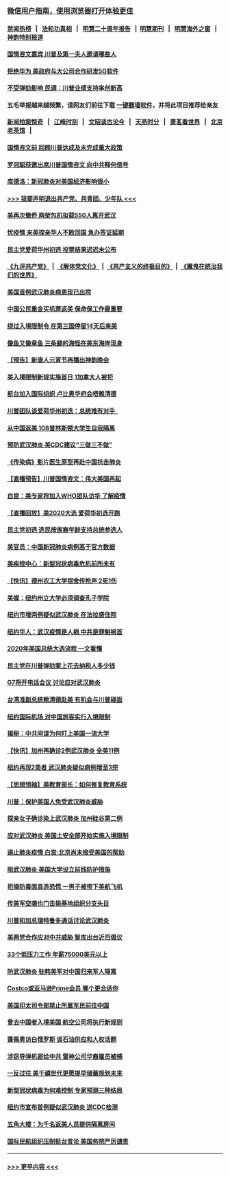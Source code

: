 ### [微信用户指南，使用浏览器打开体验更佳](https://github.com/gfw-breaker/banned-news1/blob/master/indexes/wechat-guide.md?t=0)
#### [禁闻热榜](热点新闻.md?t=0)  &nbsp;&nbsp;|&nbsp;&nbsp; [法轮功真相](https://github.com/gfw-breaker/truth/blob/master/README.md?t=0) &nbsp;&nbsp;|&nbsp;&nbsp; [明慧二十周年报告](https://github.com/gfw-breaker/mh-reports/blob/master/README.md?t=0) &nbsp;&nbsp;|&nbsp;&nbsp;[明慧期刊](https://github.com/gfw-breaker/mh-qikan) &nbsp;&nbsp;|&nbsp;&nbsp; [明慧海外之窗](https://github.com/gfw-breaker/mh-news/blob/master/README.md?t=0) &nbsp;&nbsp;|&nbsp;&nbsp; [神韵特别报道](https://github.com/gfw-breaker/mh-news/blob/master/shenyun.md?t=0)
#### [国情咨文嘉宾 川普及第一夫人邀请哪些人](../pages/nsc412/n11844712.md?t=02050644) 
#### [拒绝华为 美政府与大公司合作研发5G软件](../pages/nsc412/n11844625.md?t=02050644) 
#### [不受弹劾影响 民调：川普业绩支持率创新高](../pages/nsc412/n11844622.md?t=02050644) 
#### 五毛举报越来越频繁，请网友们前往下载 [一键翻墙软件](https://github.com/gfw-breaker/ssr-accounts)，并将此项目推荐给亲友
#### [新闻拍案惊奇](https://github.com/gfw-breaker/banned-news1/blob/master/pages/link4.md) &nbsp;&nbsp;|&nbsp;&nbsp; [江峰时刻](https://github.com/gfw-breaker/banned-news1/blob/master/pages/link4.md) &nbsp;&nbsp;|&nbsp;&nbsp; [文昭谈古论今](https://github.com/gfw-breaker/banned-news1/blob/master/pages/link4.md) &nbsp;&nbsp;|&nbsp;&nbsp; [天亮时分](https://github.com/gfw-breaker/banned-news1/blob/master/pages/link4.md) &nbsp;&nbsp;|&nbsp;&nbsp; [萧茗看世界](https://github.com/gfw-breaker/banned-news1/blob/master/pages/link4.md) &nbsp;&nbsp;|&nbsp;&nbsp; [北京老茶馆](https://github.com/gfw-breaker/banned-news1/blob/master/pages/link4.md) &nbsp;&nbsp;|&nbsp;&nbsp; 
#### [国情咨文前 回顾川普达成及未完成重大政策](../pages/nsc412/n11844581.md?t=02050644) 
#### [罗冠聪获邀出席川普国情咨文 向中共释何信号](../pages/nsc412/n11844355.md?t=02050644) 
#### [库德洛：新冠肺炎对美国经济影响很小](../pages/nsc412/n11844418.md?t=02050644) 
#### [>>> 我要声明退出共产党、共青团、少年队 <<<](https://github.com/begood0513/goodnews/blob/master/quit/letter.md) 
#### [美再次撤侨 两架包机拟载550人离开武汉](../pages/nsc412/n11844407.md?t=02050644) 
#### [忧疫情 来美探亲华人不敢回国 急办签证延期](../pages/nsc412/n11843344.md?t=02050644) 
#### [民主党爱荷华州初选 投票结果迟迟未公布](../pages/nsc412/n11844207.md?t=02050644) 
#### [《九评共产党》](https://github.com/begood0513/9ping.md/blob/master/README.md) &nbsp;|&nbsp; [《解体党文化》](../../../../jtdwh.md/blob/master/README.md)  &nbsp;|&nbsp; [《共产主义的终极目的》](../../../../gczydzjmd.md/blob/master/README.md) &nbsp;|&nbsp; [《魔鬼在统治我们的世界》](../../../../mgztzwmdsj.md/blob/master/README.md) 
#### [美国首例武汉肺炎病患现已出院](../pages/nsc412/n11842740.md?t=02050644) 
#### [中国公民重金买机票返美 保命保工作最重要](../pages/nsc412/n11843282.md?t=02050644) 
#### [绕过入境限制令  在第三国停留14天后来美](../pages/nsc412/n11843341.md?t=02050644) 
#### [像鱼又像章鱼 三条腿的海怪在美东海岸现身](../pages/nsc412/n11843092.md?t=02050644) 
#### [【预告】新唐人元宵节再播出神韵晚会](../pages/nsc412/n11843192.md?t=02050644) 
#### [美入境限制新规实施首日 1加拿大人被拒](../pages/nsc412/n11843058.md?t=02050644) 
#### [挺台加入国际组织 卢比奥华府会唔赖清德](../pages/nsc412/n11843023.md?t=02050644) 
#### [川普团队谈爱荷华州初选：总统难有对手  ](../pages/nsc412/n11842867.md?t=02050644) 
#### [从中国返美 108普林斯顿大学生自我隔离](../pages/nsc412/n11842714.md?t=02050644) 
#### [预防武汉肺炎 美CDC建议“三做三不做”](../pages/nsc412/n11842700.md?t=02050644) 
#### [《传染病》影片医生原型再赴中国抗击肺炎](../pages/nsc412/n11842626.md?t=02050644) 
#### [【直播预告】川普国情咨文：伟大美国再起](../pages/nsc412/n11842079.md?t=02050644) 
#### [白宫：美专家将加入WHO团队访华 了解疫情](../pages/nsc412/n11842198.md?t=02050644) 
#### [【直播回放】美2020大选 爱荷华初选开跑](../pages/nsc412/n11841820.md?t=02050644) 
#### [民主党初选 选民按族裔年龄支持总统参选人](../pages/nsc412/n11842239.md?t=02050644) 
#### [美官员：中国新冠肺炎病例高于官方数据](../pages/nsc412/n11842452.md?t=02050644) 
#### [美疾控中心：新型冠状病毒危机前所未有](../pages/nsc412/n11842406.md?t=02050644) 
#### [【快讯】德州农工大学宿舍传枪声 2死1伤](../pages/nsc412/n11842279.md?t=02050644) 
#### [美媒：纽约州立大学必须调查孔子学院](../pages/nsc412/n11840637.md?t=02050644) 
#### [纽约市增两例疑似武汉肺炎 在法拉盛住院](../pages/nsc412/n11840625.md?t=02050644) 
#### [纽约华人：武汉疫情是人祸 中共是罪魁祸首](../pages/nsc412/n11840631.md?t=02050644) 
#### [2020年美国总统大选流程 一文看懂](../pages/nsc412/n11842056.md?t=02050644) 
#### [民主党在川普弹劾案上花去纳税人多少钱](../pages/nsc412/n11841941.md?t=02050644) 
#### [G7将开电话会议 讨论应对武汉肺炎](../pages/nsc412/n11841658.md?t=02050644) 
#### [台湾准副总统赖清德赴美 有机会与川普碰面](../pages/nsc412/n11841332.md?t=02050644) 
#### [纽约国际机场  对中国旅客实行入境限制](../pages/nsc412/n11840619.md?t=02050644) 
#### [揭秘：中共间谍为何盯上美国一流大学](../pages/nsc412/n11840270.md?t=02050644) 
#### [【快讯】加州再确诊2例武汉肺炎 全美11例](../pages/nsc412/n11840339.md?t=02050644) 
#### [纽约再现2患者 武汉肺炎疑似病例增至3宗](../pages/nsc412/n11840010.md?t=02050644) 
#### [【思想领袖】美教育部长：如何修复教育系统](../pages/nsc412/n11690865.md?t=02050644) 
#### [川普：保护美国人免受武汉肺炎威胁](../pages/nsc412/n11839718.md?t=02050644) 
#### [探亲女子确诊染上武汉肺炎 加州硅谷第二例](../pages/nsc412/n11839784.md?t=02050644) 
#### [应对武汉肺炎 美国土安全部开始实施入境限制](../pages/nsc412/n11839729.md?t=02050644) 
#### [遏止肺炎疫情 白宫:北京尚未接受美国的帮助](../pages/nsc412/n11839660.md?t=02050644) 
#### [阻武汉肺炎 美国大学设立前线防护措施](../pages/nsc412/n11839479.md?t=02050644) 
#### [拒摘防毒面具造恐慌 一男子被带下美航飞机](../pages/nsc412/n11839455.md?t=02050644) 
#### [传美军空袭也门击毙基地组织分支头目](../pages/nsc412/n11839210.md?t=02050644) 
#### [川普和加总理特鲁多通话讨论武汉肺炎](../pages/nsc412/n11839128.md?t=02050644) 
#### [美两党合作应对中共威胁 智库出台近百倡议](../pages/nsc412/n11838437.md?t=02050644) 
#### [33个低压力工作 年薪75000美元以上](../pages/nsc412/n11834441.md?t=02050644) 
#### [防武汉肺炎 驻韩美军对中国归来军人隔离](../pages/nsc412/n11838970.md?t=02050644) 
#### [Costco或亚马逊Prime会员 哪个更合适你](../pages/nsc412/n11834459.md?t=02050644) 
#### [美国印太司令部禁止所属军民前往中国](../pages/nsc412/n11838418.md?t=02050644) 
#### [曾去中国者入境美国 航空公司将执行新规则](../pages/nsc412/n11838375.md?t=02050644) 
#### [蓬佩奥访白俄罗斯 谈石油供应和人权话题](../pages/nsc412/n11838242.md?t=02050644) 
#### [涉窃导弹机密给中共 雷神公司华裔雇员被捕](../pages/nsc412/n11838129.md?t=02050644) 
#### [一反过往 美千禧世代更愿提早储蓄规划未来](../pages/nsc412/n11837601.md?t=02050644) 
#### [新型冠状病毒为何难控制 专家预测三种结局](../pages/nsc412/n11838002.md?t=02050644) 
#### [纽约市宣布首例疑似武汉肺炎 送CDC检测](../pages/nsc412/n11837852.md?t=02050644) 
#### [五角大楼：为千名返美人员提供隔离房间](../pages/nsc412/n11837831.md?t=02050644) 
#### [国际民航组织压制挺台言论 美国务院严厉谴责](../pages/nsc412/n11837791.md?t=02050644) 

----
#### [ >>> 更早内容 <<< ](../indexes/nsc412-earlier.md)
